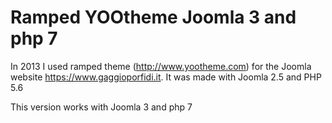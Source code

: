 # Ramped YOOtheme Joomla 3 and php 7
In 2013 I used ramped theme (http://www.yootheme.com) for the Joomla website https://www.gaggioporfidi.it.
It was made with Joomla 2.5 and PHP 5.6

This version works with Joomla 3 and php 7
